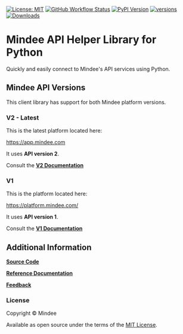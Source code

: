 [![License: MIT](https://img.shields.io/github/license/mindee/mindee-api-python)](https://opensource.org/licenses/MIT) [![GitHub Workflow Status](https://img.shields.io/github/actions/workflow/status/mindee/mindee-api-python/unit-test.yml)](https://github.com/mindee/mindee-api-python) [![PyPI Version](https://img.shields.io/pypi/v/mindee)](https://pypi.org/project/mindee/) [![versions](https://img.shields.io/pypi/pyversions/mindee.svg)](https://github.com/mindee/mindee-api-python) [![Downloads](https://img.shields.io/pypi/dm/mindee)](https://pypi.org/project/mindee/)

# Mindee API Helper Library for Python
Quickly and easily connect to Mindee's API services using Python.

## Mindee API Versions
This client library has support for both Mindee platform versions.

### V2 - Latest
This is the latest platform located here:

https://app.mindee.com

It uses **API version 2**.

Consult the
**[V2 Documentation](https://docs.mindee.com/integrations/client-libraries-sdk)**


### V1
This is the platform located here:

https://platform.mindee.com/

It uses **API version 1**.

Consult the
**[V1 Documentation](https://docs.mindee.com/v1/libraries/python-sdk)**

## Additional Information

**[Source Code](https://github.com/mindee/mindee-api-python)**

**[Reference Documentation](https://mindee.github.io/mindee-api-python/)**

**[Feedback](https://feedback.mindee.com/)**

### License
Copyright © Mindee

Available as open source under the terms of the [MIT License](https://opensource.org/licenses/MIT).
